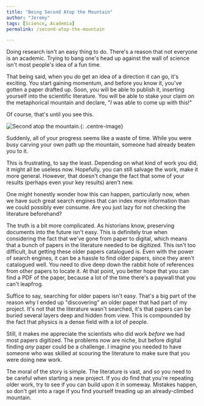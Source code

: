 ```yaml
---
title: "Being Second Atop the Mountain"
author: "Jeremy"
tags: [Science, Academia]
permalink: /second-atop-the-mountain

---
```


Doing research isn't an easy thing to do. There's a reason that not everyone is an academic. Trying to bang one's head up against the wall of science isn't most people's idea of a fun time.

That being said, when you *do* get an idea of a direction it can go, it's exciting. You start gaining momentum, and before you know it, you've gotten a paper drafted up. Soon, you will be able to publish it, inserting yourself into the scientific literature. You will be able to stake your claim on the metaphorical mountain and declare, "*I* was able to come up with this!"

Of course, that's until you see this.

![Second atop the mountain.](https://res.cloudinary.com/dh3hm8pb7/image/upload/c_scale,q_auto:best,w_600/v1532817396/UpTheMountain.png){: .centre-image}

Suddenly, all of your progress seems like a waste of time. While you were busy carving your own path up the mountain, someone had already beaten you to it.

This is frustrating, to say the least. Depending on what kind of work you did, it might all be useless now. Hopefully, you can still salvage the work, make it more general. However, that doesn't change the fact that some of your results (perhaps even your key results) aren't new.

One might honestly wonder how this can happen, particularly now, when we have such great search engines that can index more information than we could possibly ever consume. Are you just lazy for not checking the literature beforehand?

The truth is a bit more complicated. As historians know, preserving documents into the future isn't easy. This is definitely true when considering the fact that we've gone from paper to digital, which means that a bunch of papers in the literature needed to be digitized. This isn't too difficult, but getting these older papers catalogued is. Even with the power of search engines, it can be a hassle to find older papers, since they aren't catalogued well. You need to dive deep down the rabbit hole of references from other papers to locate it. At that point, you better hope that you can find a PDF of the paper, because a lot of the time there's a paywall that you can't leapfrog.

Suffice to say, searching for older papers isn't easy. That's a big part of the reason why I ended up "discovering" an older paper that had part of my project. It's not that the literature wasn't searched, it's that papers can be buried several layers deep and hidden from view. This is compounded by the fact that physics is a dense field with a *lot* of people.

Still, it makes me appreciate the scientists who did work *before* we had most papers digitized. The problems now are niche, but before digital finding *any* paper could be a challenge. I imagine you needed to have someone who was skilled at scouring the literature to make sure that you were doing new work.

The moral of the story is simple. The literature is vast, and so you need to be careful when starting a new project. If you *do* find that you're repeating older work, try to see if you can build upon it in someway. Mistakes happen, so don't get into a rage if you find yourself treading up an already-climbed mountain.

